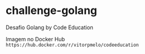 # challenge-golang
Desafio Golang by Code Education

Imagem no Docker Hub
`https://hub.docker.com/r/vitorpmelo/codeeducation`
